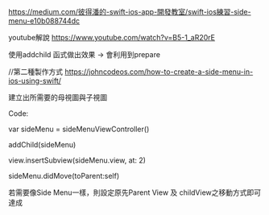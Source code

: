 https://medium.com/彼得潘的-swift-ios-app-開發教室/swift-ios練習-side-menu-e10b088744dc


youtube解說
https://www.youtube.com/watch?v=B5-1_aR20rE

使用addchild 函式做出效果
-> 會利用到prepare
      

 
 
 //第二種製作方式
 https://johncodeos.com/how-to-create-a-side-menu-in-ios-using-swift/
 
 
 建立出所需要的母視圖與子視圖
 
 
 Code:
 
      
var sideMenu = sideMenuViewController()
      
 addChild(sideMenu)

 view.insertSubview(sideMenu.view, at: 2)

 sideMenu.didMove(toParent:self)
 
 若需要像Side Menu一樣，則設定原先Parent View 及 childView之移動方式即可達成